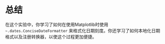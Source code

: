 # 总结

在这个实验中，你学习了如何在使用Matplotlib时使用 `~.dates.ConciseDateFormatter` 来格式化日期刻度。你还学习了如何本地化日期格式以及注册转换器，以使这个过程更加便捷。
